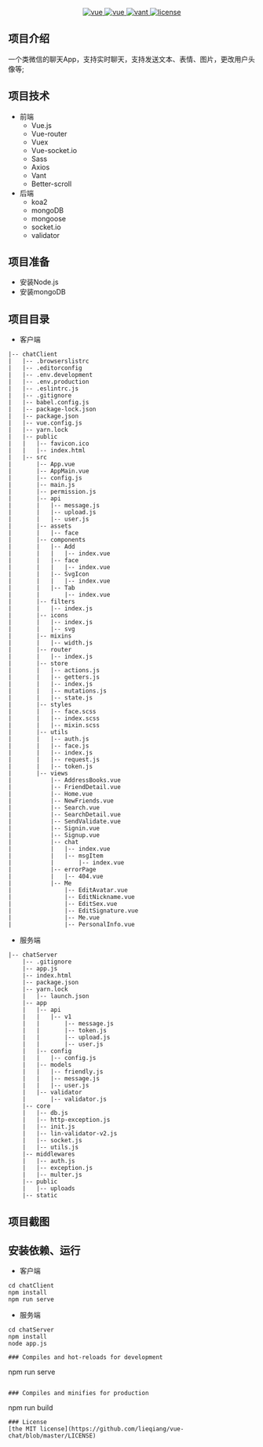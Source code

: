 <p align="center">
  <a href="https://github.com/koajs/koa">
    <img src="https://img.shields.io/badge/koa-2.11.0-brightgreen.svg" alt="vue">
  </a>
  <a href="https://github.com/vuejs/vue">
    <img src="https://img.shields.io/badge/vue-2.6.11-brightgreen.svg" alt="vue">
  </a>
  <a href="https://github.com/youzan/vant">
    <img src="https://img.shields.io/badge/vant-2.8.0-brightgreen.svg" alt="vant">
  </a>
  <a href="https://github.com/lieqiang/vue-chat/blob/master/LICENSE">
    <img src="https://img.shields.io/badge/license-MIT-green.svg" alt="license">
  </a>
</p>

## 项目介绍
一个类微信的聊天App，支持实时聊天，支持发送文本、表情、图片，更改用户头像等;
## 项目技术
  - 前端
    - Vue.js
    - Vue-router
    - Vuex
    - Vue-socket.io
    - Sass
    - Axios
    - Vant
    - Better-scroll
  - 后端
    - koa2
    - mongoDB
    - mongoose
    - socket.io
    - validator
## 项目准备
  - 安装Node.js
  - 安装mongoDB
## 项目目录
- 客户端
```
|-- chatClient
|   |-- .browserslistrc
|   |-- .editorconfig
|   |-- .env.development
|   |-- .env.production
|   |-- .eslintrc.js
|   |-- .gitignore
|   |-- babel.config.js
|   |-- package-lock.json
|   |-- package.json
|   |-- vue.config.js
|   |-- yarn.lock
|   |-- public
|   |   |-- favicon.ico
|   |   |-- index.html
|   |-- src
|       |-- App.vue
|       |-- AppMain.vue
|       |-- config.js
|       |-- main.js
|       |-- permission.js
|       |-- api
|       |   |-- message.js
|       |   |-- upload.js
|       |   |-- user.js
|       |-- assets
|       |   |-- face
|       |-- components
|       |   |-- Add
|       |   |   |-- index.vue
|       |   |-- face
|       |   |   |-- index.vue
|       |   |-- SvgIcon
|       |   |   |-- index.vue
|       |   |-- Tab
|       |       |-- index.vue
|       |-- filters
|       |   |-- index.js
|       |-- icons
|       |   |-- index.js
|       |   |-- svg
|       |-- mixins
|       |   |-- width.js
|       |-- router
|       |   |-- index.js
|       |-- store
|       |   |-- actions.js
|       |   |-- getters.js
|       |   |-- index.js
|       |   |-- mutations.js
|       |   |-- state.js
|       |-- styles
|       |   |-- face.scss
|       |   |-- index.scss
|       |   |-- mixin.scss
|       |-- utils
|       |   |-- auth.js
|       |   |-- face.js
|       |   |-- index.js
|       |   |-- request.js
|       |   |-- token.js
|       |-- views
|           |-- AddressBooks.vue
|           |-- FriendDetail.vue
|           |-- Home.vue
|           |-- NewFriends.vue
|           |-- Search.vue
|           |-- SearchDetail.vue
|           |-- SendValidate.vue
|           |-- Signin.vue
|           |-- Signup.vue
|           |-- chat
|           |   |-- index.vue
|           |   |-- msgItem
|           |       |-- index.vue
|           |-- errorPage
|           |   |-- 404.vue
|           |-- Me
|               |-- EditAvatar.vue
|               |-- EditNickname.vue
|               |-- EditSex.vue
|               |-- EditSignature.vue
|               |-- Me.vue
|               |-- PersonalInfo.vue
```

- 服务端

```
|-- chatServer
    |-- .gitignore
    |-- app.js
    |-- index.html
    |-- package.json
    |-- yarn.lock
    |   |-- launch.json
    |-- app
    |   |-- api
    |   |   |-- v1
    |   |       |-- message.js
    |   |       |-- token.js
    |   |       |-- upload.js
    |   |       |-- user.js
    |   |-- config
    |   |   |-- config.js
    |   |-- models
    |   |   |-- friendly.js
    |   |   |-- message.js
    |   |   |-- user.js
    |   |-- validator
    |       |-- validator.js
    |-- core
    |   |-- db.js
    |   |-- http-exception.js
    |   |-- init.js
    |   |-- lin-validator-v2.js
    |   |-- socket.js
    |   |-- utils.js
    |-- middlewares
    |   |-- auth.js
    |   |-- exception.js
    |   |-- multer.js
    |-- public
    |   |-- uploads
    |-- static
```
## 项目截图

## 安装依赖、运行
- 客户端
```
cd chatClient
npm install
npm run serve
```
- 服务端
```
cd chatServer
npm install
node app.js

### Compiles and hot-reloads for development
```
npm run serve
```

### Compiles and minifies for production
```
npm run build
```
### License
[the MIT license](https://github.com/lieqiang/vue-chat/blob/master/LICENSE)

